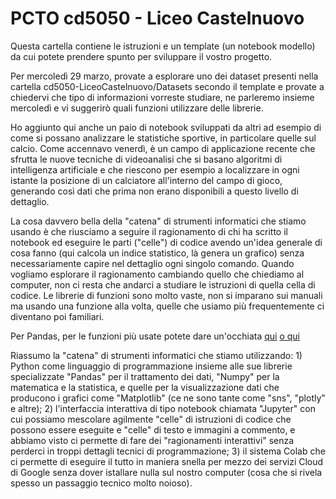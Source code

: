 # PCTO cd5050 - Liceo Castelnuovo

Questa cartella contiene le istruzioni e un template (un notebook modello) da cui potete prendere spunto per sviluppare il vostro progetto.

Per mercoledì 29 marzo, provate a esplorare uno dei dataset presenti nella cartella cd5050-LiceoCastelnuovo/Datasets secondo il template e provate a chiedervi che tipo di informazioni vorreste studiare, ne parleremo insieme mercoledì e vi suggerirò quali funzioni utilizzare delle librerie.

Ho aggiunto qui anche un paio di notebook sviluppati da altri ad esempio di come si possano analizzare le statistiche sportive, in particolare quelle sul calcio. Come accennavo venerdì, è un campo di applicazione recente che sfrutta le nuove tecniche di videoanalisi che si basano algoritmi di intelligenza artificiale e che riescono per esempio a localizzare in ogni istante la posizione di un calciatore all'interno del campo di gioco, generando così dati che prima non erano disponibili a questo livello di dettaglio. 

La cosa davvero bella della "catena" di strumenti informatici che stiamo usando è che riusciamo a seguire il ragionamento di chi ha scritto il notebook ed eseguire le parti ("celle") di codice avendo un'idea generale di cosa fanno (qui calcola un indice statistico, là genera un grafico) senza necessariamente capire nel dettaglio ogni singolo comando. Quando vogliamo esplorare il ragionamento cambiando quello che chiediamo al computer, non ci resta che andarci a studiare le istruzioni di quella cella di codice. Le librerie di funzioni sono molto vaste, non si imparano sui manuali ma usando una funzione alla volta, quelle che usiamo più frequentemente ci diventano poi familiari. 

Per Pandas, per le funzioni più usate potete dare un'occhiata [qui](https://medium.com/analytics-vidhya/top-20-pandas-functions-which-are-commonly-used-for-exploratory-data-analysis-3cb817a60f46) [o qui](https://medium.com/techtofreedom/10-pandas-functions-that-help-you-understand-a-dataset-completely-b7de7e7e14ab)

Riassumo la "catena" di strumenti informatici che stiamo utilizzando: 1) Python come linguaggio di programmazione insieme alle sue librerie specializzate "Pandas" per il trattamento dei dati, "Numpy" per la matematica e la statistica, e quelle per la visualizzazione dati che producono i grafici come "Matplotlib" (ce ne sono tante come "sns", "plotly" e altre); 2) l'interfaccia interattiva di tipo notebook chiamata "Jupyter" con cui possiamo mescolare agilmente "celle" di istruzioni di codice che possono essere eseguite e "celle" di testo e immagini a commento, e abbiamo visto ci permette di fare dei "ragionamenti interattivi" senza perderci in troppi dettagli tecnici di programmazione; 3) il sistema Colab che ci permette di eseguire il tutto in maniera snella per mezzo dei servizi Cloud di Google senza dover istallare nulla sul nostro computer (cosa che si rivela spesso un passaggio tecnico molto noioso).

